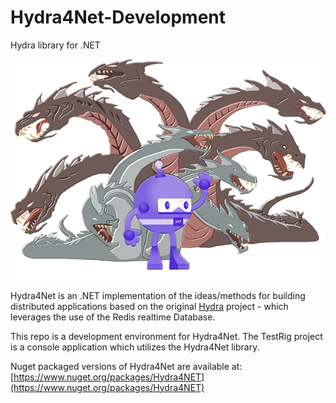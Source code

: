 # Hydra4Net-Development

Hydra library for .NET

![logo](Hydra4Net.png)

Hydra4Net is an .NET implementation of the ideas/methods for building distributed applications based on the original [Hydra](https://github.com/pnxtech/hydra) project - which leverages the use of the Redis realtime Database.

This repo is a development environment for Hydra4Net. The TestRig project is a console application which utilizes the Hydra4Net library.

Nuget packaged versions of Hydra4Net are available at: [https://www.nuget.org/packages/Hydra4NET](https://www.nuget.org/packages/Hydra4NET)
